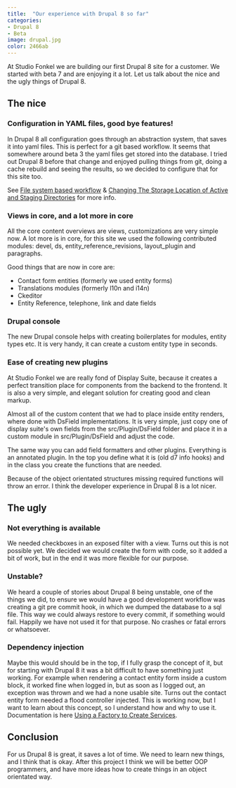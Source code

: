 ```yaml
---
title:  "Our experience with Drupal 8 so far"
categories:
- Drupal 8
- Beta
image: drupal.jpg
color: 2466ab
---
```


At Studio Fonkel we are building our first Drupal 8 site for a customer. We started with beta 7 and are enjoying it a lot. Let us talk about the nice and the ugly things of Drupal 8.

## The nice

### Configuration in YAML files, good bye features!

In Drupal 8 all configuration goes through an abstraction system, that saves it into yaml files. This is perfect for a git based workflow. It seems that somewhere around beta 3 the yaml files get stored into the database. I tried out Drupal 8 before that change and enjoyed pulling things from git, doing a cache rebuild and seeing the results, so we decided to configure that for this site too.

See [File system based workflow](https://www.drupal.org/node/2416555) & [Changing The Storage Location of Active and Staging Directories](https://www.drupal.org/node/2431247) for more info.

### Views in core, and a lot more in core

All the core content overviews are views, customizations are very simple now. A lot more is in core, for this site we used the following contributed modules: devel, ds, entity_reference_revisions, layout_plugin and paragraphs.

Good things that are now in core are:

* Contact form entities (formerly we used entity forms)
* Translations modules (formerly l10n and i14n)
* Ckeditor
* Entity Reference, telephone, link and date fields

### Drupal console

The new Drupal console helps with creating boilerplates for modules, entity types etc. It is very handy, it can create a custom entity type in seconds.

### Ease of creating new plugins

At Studio Fonkel we are really fond of Display Suite, because it creates a perfect transition place for components from the backend to the frontend. It is also a very simple, and elegant solution for creating good and clean markup.

Almost all of the custom content that we had to place inside entity renders, where done with DsField implementations. It is very simple, just copy one of display suite's own fields from the src/Plugin/DsField folder and place it in a custom module in src/Plugin/DsField and adjust the code.

The same way you can add field formatters and other plugins. Everything is an annotated plugin. In the top you define what it is (old d7 info hooks) and in the class you create the functions that are needed.

Because of the object orientated structures missing required functions will throw an error. I think the developer experience in Drupal 8 is a lot nicer.

## The ugly

### Not everything is available

We needed checkboxes in an exposed filter with a view. Turns out this is not possible yet. We decided we would create the form with code, so it added a bit of work, but in the end it was more flexible for our purpose.

### Unstable?

We heard a couple of stories about Drupal 8 being unstable, one of the things we did, to ensure we would have a good development workflow was creating a git pre commit hook, in which we dumped the database to a sql file. This way we could always restore to every commit, if something would fail. Happily we have not used it for that purpose. No crashes or fatal errors or whatsoever.

### Dependency injection

Maybe this would should be in the top, if I fully grasp the concept of it, but for starting with Drupal 8 it was a bit difficult to have something just working. For example when rendering a contact entity form inside a custom block, it worked fine when logged in, but as soon as I logged out, an exception was thrown and we had a none usable site. Turns out the contact entity form needed a flood controller injected. This is working now, but I want to learn about this concept, so I understand how and why to use it. Documentation is here [ Using a Factory to Create Services](http://symfony.com/doc/current/components/dependency_injection/factories.html).

## Conclusion

For us Drupal 8 is great, it saves a lot of time. We need to learn new things, and I think that is okay. After this project I think we will be better OOP programmers, and have more ideas how to create things in an object orientated way.
